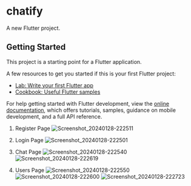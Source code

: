 # chatify

A new Flutter project.

## Getting Started

This project is a starting point for a Flutter application.

A few resources to get you started if this is your first Flutter project:

- [Lab: Write your first Flutter app](https://docs.flutter.dev/get-started/codelab)
- [Cookbook: Useful Flutter samples](https://docs.flutter.dev/cookbook)

For help getting started with Flutter development, view the
[online documentation](https://docs.flutter.dev/), which offers tutorials,
samples, guidance on mobile development, and a full API reference.

1. Register Page
![Screenshot_20240128-222511](https://github.com/Rajesh0408/Chatify-App/assets/125728051/8c8c2cdb-1b21-413a-bd43-0805eeb5d679)

2. Login Page
![Screenshot_20240128-222501](https://github.com/Rajesh0408/Chatify-App/assets/125728051/2d8e64e8-7902-47eb-bd0e-4c2be2ddc54b)

3. Chat Page
![Screenshot_20240128-222540](https://github.com/Rajesh0408/Chatify-App/assets/125728051/da5f6d8f-56ac-4959-9f84-f9690006c360)
![Screenshot_20240128-222619](https://github.com/Rajesh0408/Chatify-App/assets/125728051/1d25db26-805a-41de-a41b-3bc8389050da)

5. Users Page
![Screenshot_20240128-222550](https://github.com/Rajesh0408/Chatify-App/assets/125728051/cd94226f-705f-4748-acd6-df553f28d6bf)
![Screenshot_20240128-222600](https://github.com/Rajesh0408/Chatify-App/assets/125728051/81478f3c-1ca3-4604-8e26-25bb519dcca5)
![Screenshot_20240128-222723](https://github.com/Rajesh0408/Chatify-App/assets/125728051/43831b5f-d60f-498c-bffe-6296a08024e5)

